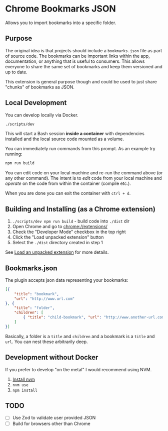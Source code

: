 # Chrome Bookmarks JSON

Allows you to import bookmarks into a specific folder.

## Purpose

The original idea is that projects should include a `bookmarks.json` file as part of source code.
The bookmarks can be important links within the app, documentation, or anything that is useful to consumers.
This allows everyone to share the same set of bookmarks and keep them versioned and up to date.

This extension is general purpose though and could be used to just share "chunks" of bookmarks as JSON.

## Local Development

You can develop locally via Docker.

```bash
./scripts/dev
```

This will start a Bash session **inside a container** with dependencies installed
and the local source code mounted as a volume.

You can immediately run commands from this prompt.
As an example try running:

```bash
npm run build
```

You can edit code on your local machine and re-run the command above (or any other command).
The intent is to _edit_ code from your local machine
and _operate_ on the code from within the container (compile etc.).

When you are done you can exit the container with `ctrl + d`.

## Building and Installing (as a Chrome extension)

1. `./scripts/dev npm run build` - build code into `./dist` dir
2. Open Chrome and go to [chrome://extensions/](chrome://extensions/)
3. Check the "Developer Mode" checkbox in the top right
4. Click the "Load unpacked extension" button
5. Select the `./dist` directory created in step 1

See
[Load an unpacked extension](https://developer.chrome.com/docs/extensions/mv3/getstarted/#unpacked)
for more details.

## Bookmarks.json

The plugin accepts json data representing your bookmarks:

```json
[{
    "title": "bookmark",
    "url": "http://www.url.com"
}, {
    "title": "folder",
    "children": [
        { "title": "child-bookmark", "url": "http://www.another-url.com" }
    ]
}]
```

Basically, a folder is a `title` and `children` and a bookmark is a `title` and `url`.
You can nest these arbitrarily deep.

## Development without Docker

If you prefer to develop "on the metal" I would recommend
using NVM.

1. [Install nvm](https://github.com/nvm-sh/nvm#installing-and-updating)
2. `nvm use`
3. `npm install`

## TODO

* [ ] Use Zod to validate user provided JSON
* [ ] Build for browsers other than Chrome
